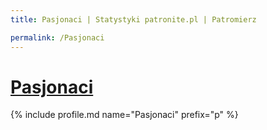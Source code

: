 ```yaml
---
title: Pasjonaci | Statystyki patronite.pl | Patromierz

permalink: /Pasjonaci
---
```


# [Pasjonaci](https://patronite.pl/Pasjonaci)

{% include profile.md name="Pasjonaci" prefix="p" %}
